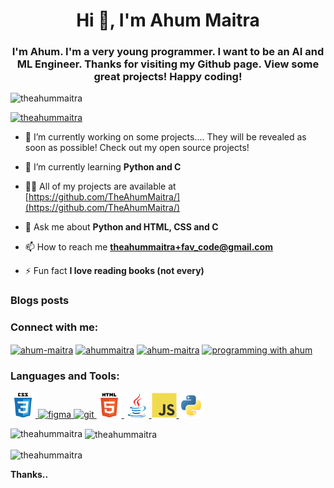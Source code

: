 <h1 align="center">Hi 👋, I'm Ahum Maitra</h1>
<h3 align="center">I'm Ahum. I'm a very young programmer. I want to be an AI and ML Engineer. Thanks for visiting my Github page. View some great projects! Happy coding!</h3>

<p align="left"> <img src="https://komarev.com/ghpvc/?username=theahummaitra&label=Profile%20views&color=0e75b6&style=flat" alt="theahummaitra" /> </p>

<p align="left"> <a href="https://github.com/ryo-ma/github-profile-trophy"><img src="https://github-profile-trophy.vercel.app/?username=theahummaitra" alt="theahummaitra" /></a> </p>

- 🔭 I’m currently working on some projects.... They will be revealed as soon as possible! Check out my open source projects!

- 🌱 I’m currently learning **Python and C**

- 👨‍💻 All of my projects are available at [https://github.com/TheAhumMaitra/](https://github.com/TheAhumMaitra/)

- 💬 Ask me about **Python  and HTML, CSS and C**

- 📫 How to reach me **theahummaitra+fav_code@gmail.com**

- ⚡ Fun fact **I love reading books (not every)**

### Blogs posts
<!-- BLOG-POST-LIST:START -->
<!-- BLOG-POST-LIST:END -->

<h3 align="left">Connect with me:</h3>
<p align="left">
<a href="https://codepen.io/ahum-maitra" target="blank"><img align="center" src="https://raw.githubusercontent.com/rahuldkjain/github-profile-readme-generator/master/src/images/icons/Social/codepen.svg" alt="ahum-maitra" height="30" width="40" /></a>
<a href="https://dev.to/ahummaitra" target="blank"><img align="center" src="https://raw.githubusercontent.com/rahuldkjain/github-profile-readme-generator/master/src/images/icons/Social/devto.svg" alt="ahummaitra" height="30" width="40" /></a>
<a href="https://stackoverflow.com/users/ahum-maitra" target="blank"><img align="center" src="https://raw.githubusercontent.com/rahuldkjain/github-profile-readme-generator/master/src/images/icons/Social/stack-overflow.svg" alt="ahum-maitra" height="30" width="40" /></a>
<a href="https://www.youtube.com/@ProgrammingwithAhum" target="blank"><img align="center" src="https://raw.githubusercontent.com/rahuldkjain/github-profile-readme-generator/master/src/images/icons/Social/youtube.svg" alt="programming with ahum" height="30" width="40" /></a>
</p>

<h3 align="left">Languages and Tools:</h3>
<p align="left"> <a href="https://www.w3schools.com/css/" target="_blank" rel="noreferrer"> <img src="https://raw.githubusercontent.com/devicons/devicon/master/icons/css3/css3-original-wordmark.svg" alt="css3" width="40" height="40"/> </a> <a href="https://www.figma.com/" target="_blank" rel="noreferrer"> <img src="https://www.vectorlogo.zone/logos/figma/figma-icon.svg" alt="figma" width="40" height="40"/> </a> <a href="https://git-scm.com/" target="_blank" rel="noreferrer"> <img src="https://www.vectorlogo.zone/logos/git-scm/git-scm-icon.svg" alt="git" width="40" height="40"/> </a> <a href="https://www.w3.org/html/" target="_blank" rel="noreferrer"> <img src="https://raw.githubusercontent.com/devicons/devicon/master/icons/html5/html5-original-wordmark.svg" alt="html5" width="40" height="40"/> </a> <a href="https://www.java.com" target="_blank" rel="noreferrer"> <img src="https://raw.githubusercontent.com/devicons/devicon/master/icons/java/java-original.svg" alt="java" width="40" height="40"/> </a> <a href="https://developer.mozilla.org/en-US/docs/Web/JavaScript" target="_blank" rel="noreferrer"> <img src="https://raw.githubusercontent.com/devicons/devicon/master/icons/javascript/javascript-original.svg" alt="javascript" width="40" height="40"/> </a> <a href="https://www.python.org" target="_blank" rel="noreferrer"> <img src="https://raw.githubusercontent.com/devicons/devicon/master/icons/python/python-original.svg" alt="python" width="40" height="40"/> </a> </p>

<p><img align="left" src="https://github-readme-stats.vercel.app/api/top-langs?username=theahummaitra&show_icons=true&locale=en&layout=compact" alt="theahummaitra" /></p>

<p>&nbsp;<img align="center" src="https://github-readme-stats.vercel.app/api?username=theahummaitra&show_icons=true&locale=en" alt="theahummaitra" /></p>

<p><img align="center" src="https://github-readme-streak-stats.herokuapp.com/?user=theahummaitra&" alt="theahummaitra" /></p>

<p><b>Thanks..</b></p>
